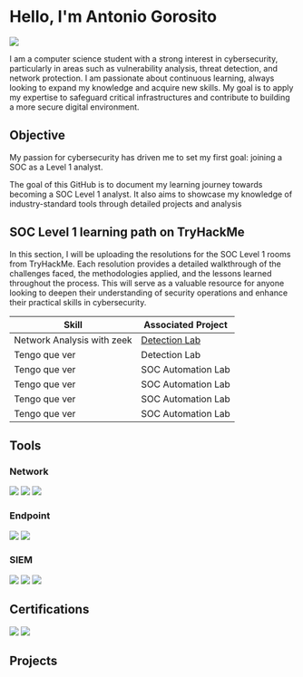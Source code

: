 # Hello, I'm Antonio Gorosito
<a href="https://www.linkedin.com/in/antonio-gorosito-tost-7a4091258"><img src="https://img.shields.io/badge/-LinkedIn-0072b1?&style=for-the-badge&logo=linkedin&logoColor=white" /></a>

I am a computer science student with a strong interest in cybersecurity, particularly in areas such as vulnerability analysis, threat detection, and network protection. I am passionate about continuous learning, always looking to expand my knowledge and acquire new skills. My goal is to apply my expertise to safeguard critical infrastructures and contribute to building a more secure digital environment.
## Objective
My passion for cybersecurity has driven me to set my first goal: joining a SOC as a Level 1 analyst.

The goal of this GitHub is to document my learning journey towards becoming a SOC Level 1 analyst. It also aims to showcase my knowledge of industry-standard tools through detailed projects and analysis

## SOC Level 1 learning path on TryHackMe

In this section, I will be uploading the resolutions for the SOC Level 1 rooms from TryHackMe. Each resolution provides a detailed walkthrough of the challenges faced, the methodologies applied, and the lessons learned throughout the process. This will serve as a valuable resource for anyone looking to deepen their understanding of security operations and enhance their practical skills in cybersecurity.

| Skill                                         | Associated Project         |
|-----------------------------------------------|----------------------------|
|Network Analysis with zeek  | <a href="https://github.com/AntonioGorosito/Netmork-Analysis-with-zeek/blob/main/README.md">Detection Lab</a>|
| Tengo que ver |Detection Lab</a>|
| Tengo que ver        | SOC Automation Lab|
|Tengo que ver  | SOC Automation Lab|
|Tengo que ver              | SOC Automation Lab|
| Tengo que ver | SOC Automation Lab|

## Tools

### Network
<div>
    <img src="https://img.shields.io/badge/-Wireshark-1679A7?&style=for-the-badge&logo=Wireshark&logoColor=white" />
    <img src="https://img.shields.io/badge/-Suricata-EF3B2D?&style=for-the-badge&logo=Suricata&logoColor=white" />
    <img src="https://img.shields.io/badge/-Zeek-777BB4?&style=for-the-badge&logo=Zeek&logoColor=white" />
</div>

### Endpoint
<div>
    <img src="https://img.shields.io/badge/-Microsoft_Defender_for_Endpoint-00A4EF?&style=for-the-badge&logo=Microsoft&logoColor=white" />
    <img src="https://img.shields.io/badge/-Velociraptor-4B275F?&style=for-the-badge&logo=Velociraptor&logoColor=white" />
</div>

### SIEM
<div>
    <img src="https://img.shields.io/badge/-Microsoft_Sentinel-0078D4?&style=for-the-badge&logo=Microsoft&logoColor=white" />
    <img src="https://img.shields.io/badge/-Splunk-000000?&style=for-the-badge&logo=Splunk&logoColor=white" />
    <img src="https://img.shields.io/badge/-Elastic-005571?&style=for-the-badge&logo=Elastic&logoColor=white" />
</div>

## Certifications

<div>
<a href="https://www.credly.com/badges/4e394fec-99ce-48b8-886a-3916a6ef6e41/linked_in_profile"><img src="https://img.shields.io/badge/-Google%20Cybersecurity%20Certificate-4285F4?style=for-the-badge&logo=Google&logoColor=white" /></a>
 <a href="https://coursera.org/share/6ef0ce50c09d085ed67594ab43405f50"><img src="https://img.shields.io/badge/-Infosec%20Cyber%20Threat%20Hunting-3A6E9B?style=for-the-badge&logo=Infosec&logoColor=white" /></a>   
</div>

## Projects


